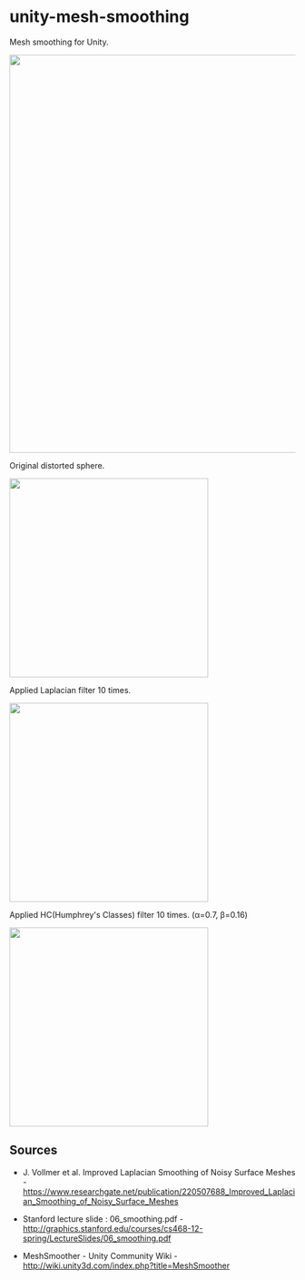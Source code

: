 unity-mesh-smoothing
=====================

Mesh smoothing for Unity.

<img src="https://raw.githubusercontent.com/mattatz/unity-mesh-smoothing/master/Captures/Demo.png" width="700px">

Original distorted sphere. 

<img src="https://raw.githubusercontent.com/mattatz/unity-mesh-smoothing/master/Captures/Origin.png" width="350px">

Applied Laplacian filter 10 times.

<img src="https://raw.githubusercontent.com/mattatz/unity-mesh-smoothing/master/Captures/LaplacianFilter.png" width="350px">

Applied HC(Humphrey's Classes) filter 10 times. (α=0.7, β=0.16)

<img src="https://raw.githubusercontent.com/mattatz/unity-mesh-smoothing/master/Captures/HCFilter.png" width="350px">

## Sources

- J. Vollmer et al. Improved Laplacian Smoothing of Noisy Surface Meshes - https://www.researchgate.net/publication/220507688_Improved_Laplacian_Smoothing_of_Noisy_Surface_Meshes

- Stanford lecture slide : 06_smoothing.pdf - http://graphics.stanford.edu/courses/cs468-12-spring/LectureSlides/06_smoothing.pdf

- MeshSmoother - Unity Community Wiki - http://wiki.unity3d.com/index.php?title=MeshSmoother

